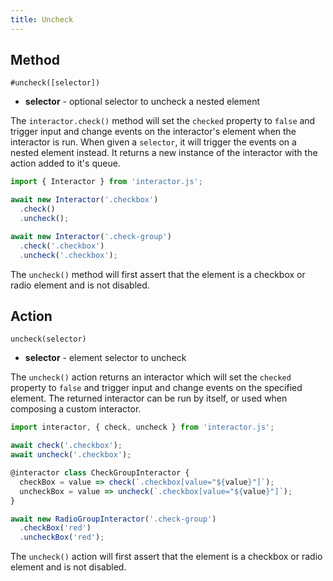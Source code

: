```yaml
---
title: Uncheck
---
```


## Method

`#uncheck([selector])`

- **selector** - optional selector to uncheck a nested element

The `interactor.check()` method will set the `checked` property to `false` and
trigger input and change events on the interactor's element when the interactor
is run. When given a `selector`, it will trigger the events on a nested element
instead. It returns a new instance of the interactor with the action added to
it's queue.

``` javascript
import { Interactor } from 'interactor.js';

await new Interactor('.checkbox')
  .check()
  .uncheck();

await new Interactor('.check-group')
  .check('.checkbox')
  .uncheck('.checkbox');
```

<!-- hint: warning -->
The `uncheck()` method will first assert that the element is a checkbox or radio
element and is not disabled.
<!-- endhint -->

## Action

`uncheck(selector)`

- **selector** - element selector to uncheck

The `uncheck()` action returns an interactor which will set the `checked`
property to `false` and trigger input and change events on the specified
element. The returned interactor can be run by itself, or used when composing a
custom interactor.

``` javascript
import interactor, { check, uncheck } from 'interactor.js';

await check('.checkbox');
await uncheck('.checkbox');

@interactor class CheckGroupInteractor {
  checkBox = value => check(`.checkbox[value="${value}"]`);
  uncheckBox = value => uncheck(`.checkbox[value="${value}"]`);
}

await new RadioGroupInteractor('.check-group')
  .checkBox('red')
  .uncheckBox('red');
```

<!-- hint: warning -->
The `uncheck()` action will first assert that the element is a checkbox or radio
element and is not disabled.
<!-- endhint -->
